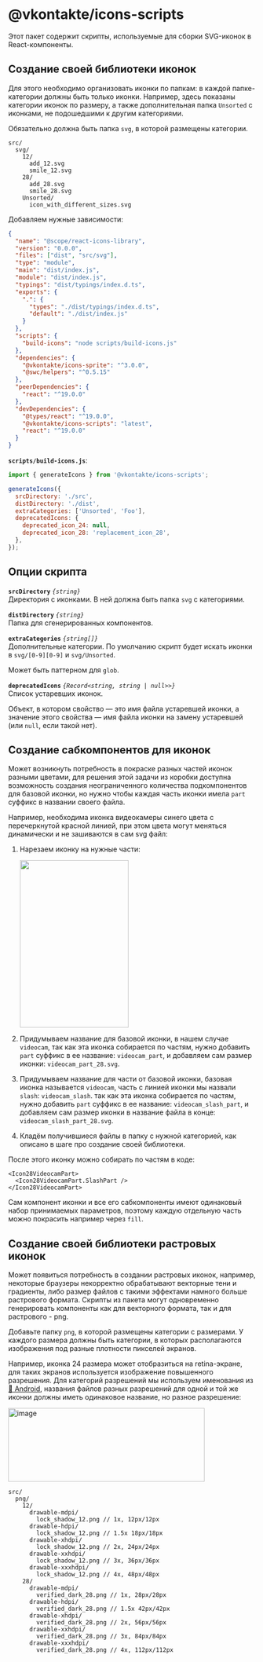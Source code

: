 # @vkontakte/icons-scripts

Этот пакет содержит скрипты, используемые для сборки SVG-иконок в React-компоненты.

## Создание своей библиотеки иконок

Для этого необходимо организовать иконки по папкам: в каждой папке-категории должны быть только иконки. Например, здесь показаны категории иконок по размеру, а также дополнительная папка `Unsorted` с иконками, не подошедшими к другим категориями.

Обязательно должна быть папка `svg`, в которой размещены категории.

```
src/
  svg/
    12/
      add_12.svg
      smile_12.svg
    28/
      add_28.svg
      smile_28.svg
    Unsorted/
      icon_with_different_sizes.svg
```

Добавляем нужные зависимости:

```json
{
  "name": "@scope/react-icons-library",
  "version": "0.0.0",
  "files": ["dist", "src/svg"],
  "type": "module",
  "main": "dist/index.js",
  "module": "dist/index.js",
  "typings": "dist/typings/index.d.ts",
  "exports": {
    ".": {
      "types": "./dist/typings/index.d.ts",
      "default": "./dist/index.js"
    }
  },
  "scripts": {
    "build-icons": "node scripts/build-icons.js"
  },
  "dependencies": {
    "@vkontakte/icons-sprite": "^3.0.0",
    "@swc/helpers": "^0.5.15"
  },
  "peerDependencies": {
    "react": "^19.0.0"
  },
  "devDependencies": {
    "@types/react": "^19.0.0",
    "@vkontakte/icons-scripts": "latest",
    "react": "^19.0.0"
  }
}
```

**`scripts/build-icons.js`**:

```js
import { generateIcons } from '@vkontakte/icons-scripts';

generateIcons({
  srcDirectory: './src',
  distDirectory: './dist',
  extraCategories: ['Unsorted', 'Foo'],
  deprecatedIcons: {
    deprecated_icon_24: null,
    deprecated_icon_28: 'replacement_icon_28',
  },
});
```

## Опции скрипта

**`srcDirectory`** _`{string}`_<br>
Директория с иконками. В ней должна быть папка `svg` с категориями.

**`distDirectory`** _`{string}`_<br>
Папка для сгенерированных компонентов.

**`extraCategories`** _`{string[]}`_<br>
Дополнительные категории. По умолчанию скрипт будет искать иконки в `svg/[0-9][0-9]` и `svg/Unsorted`.

Может быть паттерном для `glob`.

**`deprecatedIcons`** _`{Record<string, string | null>>}`_<br>
Список устаревших иконок.

Объект, в котором свойство — это имя файла устаревшей иконки, а значение этого свойства — имя файла иконки на замену устаревшей (или `null`, если такой нет).

## Создание сабкомпонентов для иконок

Может возникнуть потребность в покраске разных частей иконок разными цветами,
для решения этой задачи из коробки доступна возможность создания неограниченного количества
подкомпонентов для базовой иконки, но нужно чтобы каждая часть иконки имела `part` суффикс в названии своего файла.

Например, необходима иконка видеокамеры синего цвета с перечеркнутой красной линией,
при этом цвета могут меняться динамически и не зашиваются в сам svg файл:

1. Нарезаем иконку на нужные части:

   <img width="221" height="341" src="https://github.com/VKCOM/icons/assets/42776347/88e15d2b-75db-4f18-9b1d-fd8abb147ada" />

2. Придумываем название для базовой иконки, в нашем случае `videocam`,
   так как эта иконка собирается по частям, нужно добавить `part` суффикс в ее название: `videocam_part`,
   и добавляем сам размер иконки: `videocam_part_28.svg`.

3. Придумываем название для части от базовой иконки, базовая иконка называется `videocam`,
   часть с линией иконки мы назвали `slash`: `videocam_slash`.
   так как эта иконка собирается по частям, нужно добавить `part` суффикс в ее название: `videocam_slash_part`,
   и добавляем сам размер иконки в название файла в конце: `videocam_slash_part_28.svg`.

4. Кладём получившиеся файлы в папку с нужной категорией, как описано в шаге про создание своей библиотеки.

После этого иконку можно собирать по частям в коде:

```tsx
<Icon28VideocamPart>
  <Icon28VideocamPart.SlashPart />
</Icon28VideocamPart>
```

Сам компонент иконки и все его сабкомпоненты имеют одинаковый набор принимаемых параметров, поэтому каждую отдельную часть можно покрасить например через `fill`.

## Создание своей библиотеки растровых иконок

Может появиться потребность в создании растровых иконок, например, некоторые браузеры некорректно обрабатывают векторные тени и градиенты,
либо размер файлов с такими эффектами намного больше растрового формата. Скрипты из пакета могут одновременно генерировать компоненты
как для векторного формата, так и для растрового - png.

Добавьте папку `png`, в которой размещены категории с размерами.
У каждого размера должны быть категории, в которых располагаются изображения под разные плотности пикселей экранов.

Например, иконка 24 размера может отобразиться на retina-экране, для таких экранов используется изображение повышенного разрешения.
Для категорий разрешений мы используем именования из [🔗 Android](https://developer.android.com/training/multiscreen/screendensities#TaskProvideAltBmp),
названия файлов разных разрешений для одной и той же иконки должны иметь одинаковое название, но разное разрешение:

<img alt="image" height="150" src="https://github.com/VKCOM/icons/assets/42776347/a006657e-18fb-4248-a6f3-b866e3f33601" width="400"/>

```
src/
  png/
    12/
      drawable-mdpi/
        lock_shadow_12.png // 1x, 12px/12px
      drawable-hdpi/
        lock_shadow_12.png // 1.5x 18px/18px
      drawable-xhdpi/
        lock_shadow_12.png // 2x, 24px/24px
      drawable-xxhdpi/
        lock_shadow_12.png // 3x, 36px/36px
      drawable-xxxhdpi/
        lock_shadow_12.png // 4x, 48px/48px
    28/
      drawable-mdpi/
        verified_dark_28.png // 1x, 28px/28px
      drawable-hdpi/
        verified_dark_28.png // 1.5x 42px/42px
      drawable-xhdpi/
        verified_dark_28.png // 2x, 56px/56px
      drawable-xxhdpi/
        verified_dark_28.png // 3x, 84px/84px
      drawable-xxxhdpi/
        verified_dark_28.png // 4x, 112px/112px
```
